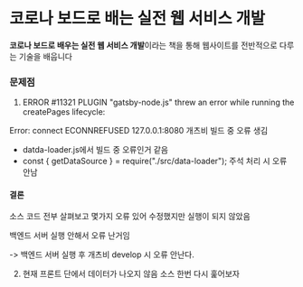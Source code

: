 # 코로나 보드로 배는 실전 웹 서비스 개발 

**코로나 보드로 배우는 실전 웹 서비스 개발**이라는 책을 통해 웹사이트를 전반적으로 다루는 기술을 배웁니다


### 문제점

1.  ERROR #11321  PLUGIN
"gatsby-node.js" threw an error while running the createPages lifecycle:

Error: connect ECONNREFUSED 127.0.0.1:8080
개츠비 빌드 중 오류 생김

- datda-loader.js에서 빌드 중 오류인거 같음
- const { getDataSource } = require("./src/data-loader"); 주석 처리 시 오류 안남


#### 결론

소스 코드 전부 살펴보고 몇가지 오류 있어 수정했지만 실행이 되지 않았음

백엔드 서버 실행 안해서 오류 난거임

-> 백엔드 서버 실행 후 개츠비 develop 시 오류 안난다.


2. 현재 프론트 단에서 데이터가 나오지 않음
소스 한번 다시 훑어보자


